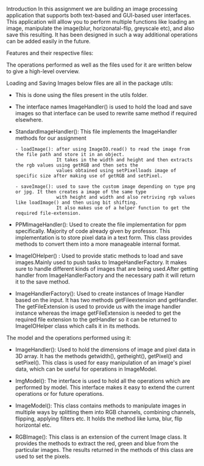 Introduction
In this assignment we are building an image processing application that supports both text-based and GUI-based user interfaces. This application will alllow you to perform
multiple functions like loading an image, manipulate the image(blur, horizonatal-flip, greyscale etc), and also save this resulting.
It has been designed in such a way additional operations can be added easily in the future.

Features and their respective files:

The operations performed as well as the files used for it are written below to give a high-level overview.

Loading and Saving Images below files are all in the package utils:
- This is done using the files present in the utils folder.
- The interface names ImageHandler() is used to hold the load and save images
  so that interface can be used to rewrite same method if required elsewhere.
- StandardImageHandler(): This file implements the ImageHandler methods for our assignment
  
      - loadImage(): after using ImageIO.read() to read the image from the file path and store it in an object.
                     It takes in the width and height and then extracts the rgb values using getRGB and then sets the
                     values obtained using setPixelloads image of specific size after making use of getRGB and setPixel.

      - saveImage(): used to save the custom image depending on type png or jpg. It then creates a image of the same type
                     with height and width and also retriving rgb values like loadImage() and then using bit shifting.
                     It also makes use of a helper function to get the required file-extension.

- PPMImageHandler(): Used to create the file implementation for ppm specifically. Majority of code already given by professor.
                       This implementation is to store pixel data in a text form. This class provides methods to convert them into a more manageable internal format.

- ImageIOHelper() : Used to provide static methods to load and save images.Mainly used to push tasks to ImageHandlerFactory.
                    It makes sure to handle different kinds of images that are being used.After getting handler from ImageHandlerFactory
                    and the necessary path it will return it to the save method.

- ImageHandlerFactory(): Used to create instances of Image Handler based on the input. It has two methods getFileextension and
                         getHandler. The getFileExtension is used to provide us with the image handler instance
                         whereas the image getFileExtension is needed to get the required file extension to the getHandler so
                         it can be returned to ImageIOHelper class which calls it in its methods.

The model and the operations performed using it:
- ImageHandler(): Used to hold the dimensions of image and pixel data in 3D array. It has the methods getwidth(), getheight(),
                  getPixel() and setPixel(). This class is used for easy manipulation of an image's pixel data, which can be useful
                  for operations in ImageModel.
- ImgModel(): The interface is used to hold all the operations which are performed by model.
              This interface makes it easy to extend the current operations or for future operations.

- ImageModel(): This class contains methods to manipulate images in multiple ways by splitting them into RGB channels,
                combining channels, flipping, applying filters etc.
                It holds the method like luma, blur, flip horizontal etc.

- RGBImage(): This class is an extension of the current Image class. It provides the methods to extract the red,
              green and blue from the particular images. The results returned in the methods of this class
              are used to set the pixels.
                      
